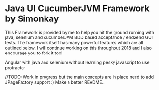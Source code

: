 Java UI CucumberJVM Framework by Simonkay
==================================
This Framework is provided by me to help you hit the ground running with java, selenium and cucumberJVM BDD based acceptance / end2end GUI tests.  The framework itself has many powerful features which are all outlined below.  I will continue working on this throughout 2018 and I also encourage you to fork it too!

Angular with java and selenium without learning pesky javascript to use protractor

//TODO:
Work in progress but the main concepts are in place
need to add JPageFactory support :)
Make a better README..

